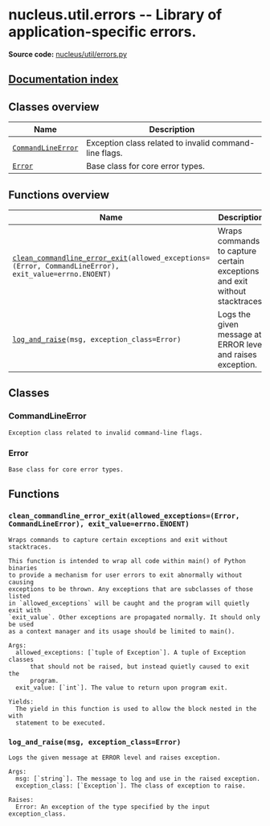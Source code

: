 # nucleus.util.errors -- Library of application-specific errors.
**Source code:** [nucleus/util/errors.py](https://github.com/google/nucleus/tree/master/nucleus/util/errors.py)

[Documentation index](../../doc_index.md)
---


## Classes overview
Name | Description
-----|------------
[`CommandLineError`](#commandlineerror) | Exception class related to invalid command-line flags.
[`Error`](#error) | Base class for core error types.

## Functions overview
Name | Description
-----|------------
[`clean_commandline_error_exit`](#clean_commandline_error_exit)`(allowed_exceptions=(Error, CommandLineError), exit_value=errno.ENOENT)` | Wraps commands to capture certain exceptions and exit without stacktraces.
[`log_and_raise`](#log_and_raise)`(msg, exception_class=Error)` | Logs the given message at ERROR level and raises exception.

## Classes
### CommandLineError
```
Exception class related to invalid command-line flags.
```

### Error
```
Base class for core error types.
```

## Functions
<a name="clean_commandline_error_exit"></a>
### `clean_commandline_error_exit(allowed_exceptions=(Error, CommandLineError), exit_value=errno.ENOENT)`
```
Wraps commands to capture certain exceptions and exit without stacktraces.

This function is intended to wrap all code within main() of Python binaries
to provide a mechanism for user errors to exit abnormally without causing
exceptions to be thrown. Any exceptions that are subclasses of those listed
in `allowed_exceptions` will be caught and the program will quietly exit with
`exit_value`. Other exceptions are propagated normally. It should only be used
as a context manager and its usage should be limited to main().

Args:
  allowed_exceptions: [`tuple of Exception`]. A tuple of Exception classes
      that should not be raised, but instead quietly caused to exit the
      program.
  exit_value: [`int`]. The value to return upon program exit.

Yields:
  The yield in this function is used to allow the block nested in the with
  statement to be executed.
```

<a name="log_and_raise"></a>
### `log_and_raise(msg, exception_class=Error)`
```
Logs the given message at ERROR level and raises exception.

Args:
  msg: [`string`]. The message to log and use in the raised exception.
  exception_class: [`Exception`]. The class of exception to raise.

Raises:
  Error: An exception of the type specified by the input exception_class.
```

